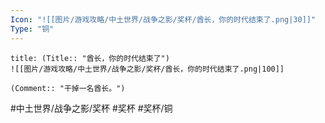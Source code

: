 ```yaml
---
Icon: "![[图片/游戏攻略/中土世界/战争之影/奖杯/酋长，你的时代结束了.png|30]]"
Type: "铜"
---
```

```ad-common-bronze-trophy
title: (Title:: "酋长，你的时代结束了")
![[图片/游戏攻略/中土世界/战争之影/奖杯/酋长，你的时代结束了.png|100]]

(Comment:: "干掉一名酋长。")
```

#中土世界/战争之影/奖杯 #奖杯 #奖杯/铜

